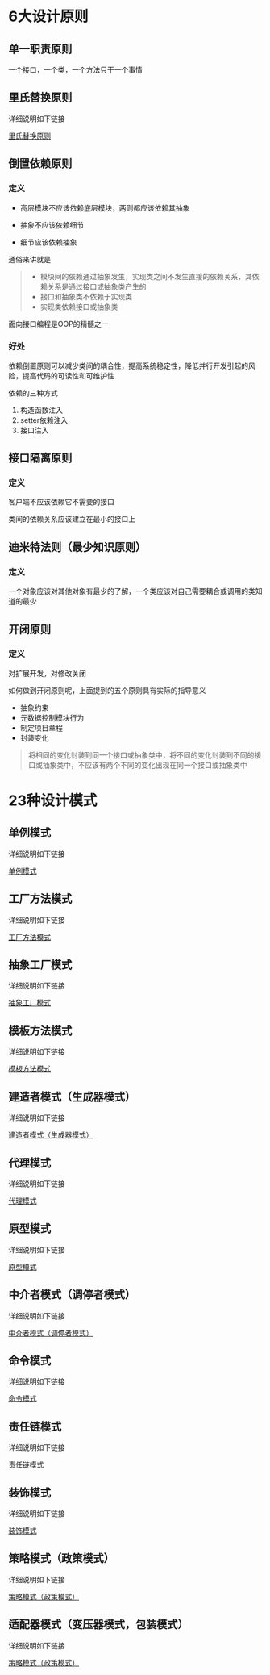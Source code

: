 # 6大设计原则
## 单一职责原则
一个接口，一个类，一个方法只干一个事情

## 里氏替换原则
详细说明如下链接

[里氏替换原则](https://weinh.github.io/design_patterns/docs/lsp)
## 倒置依赖原则
### 定义
* 高层模块不应该依赖底层模块，两则都应该依赖其抽象

* 抽象不应该依赖细节

* 细节应该依赖抽象

通俗来讲就是
>* 模块间的依赖通过抽象发生，实现类之间不发生直接的依赖关系，其依赖关系是通过接口或抽象类产生的
>* 接口和抽象类不依赖于实现类
>* 实现类依赖接口或抽象类

面向接口编程是OOP的精髓之一

### 好处
依赖倒置原则可以减少类间的耦合性，提高系统稳定性，降低并行开发引起的风险，提高代码的可读性和可维护性

依赖的三种方式
1. 构造函数注入
2. setter依赖注入
3. 接口注入

## 接口隔离原则
### 定义
客户端不应该依赖它不需要的接口

类间的依赖关系应该建立在最小的接口上

## 迪米特法则（最少知识原则）
### 定义
一个对象应该对其他对象有最少的了解，一个类应该对自己需要耦合或调用的类知道的最少

## 开闭原则
### 定义
对扩展开发，对修改关闭

如何做到开闭原则呢，上面提到的五个原则具有实际的指导意义
* 抽象约束
* 元数据控制模块行为
* 制定项目章程
* 封装变化
>将相同的变化封装到同一个接口或抽象类中，将不同的变化封装到不同的接口或抽象类中，不应该有两个不同的变化出现在同一个接口或抽象类中

# 23种设计模式
## 单例模式
详细说明如下链接

[单例模式](https://weinh.github.io/design_patterns/docs/singleton_pattern)
## 工厂方法模式
详细说明如下链接

[工厂方法模式](https://weinh.github.io/design_patterns/docs/factory_method_pattern)
## 抽象工厂模式
详细说明如下链接

[抽象工厂模式](https://weinh.github.io/design_patterns/docs/abstract_factory_pattern)
## 模板方法模式
详细说明如下链接

[模板方法模式](https://weinh.github.io/design_patterns/docs/template_method_pattern)
## 建造者模式（生成器模式）
详细说明如下链接

[建造者模式（生成器模式）](https://weinh.github.io/design_patterns/docs/builder_pattern)
## 代理模式
详细说明如下链接

[代理模式](https://weinh.github.io/design_patterns/docs/proxy_pattern)
## 原型模式
详细说明如下链接

[原型模式](https://weinh.github.io/design_patterns/docs/prototype_pattern)
## 中介者模式（调停者模式）
详细说明如下链接

[中介者模式（调停者模式）](https://weinh.github.io/design_patterns/docs/mediator_pattern)
## 命令模式
详细说明如下链接

[命令模式](https://weinh.github.io/design_patterns/docs/command_pattern)
## 责任链模式
详细说明如下链接

[责任链模式](https://weinh.github.io/design_patterns/docs/chain_responsibility_pattern)
## 装饰模式
详细说明如下链接

[装饰模式](https://weinh.github.io/design_patterns/docs/decorator_pattern)
## 策略模式（政策模式）
详细说明如下链接

[策略模式（政策模式）](https://weinh.github.io/design_patterns/docs/strategy_pattern)
## 适配器模式（变压器模式，包装模式）
详细说明如下链接

[策略模式（政策模式）](https://weinh.github.io/design_patterns/docs/adapter_pattern)
